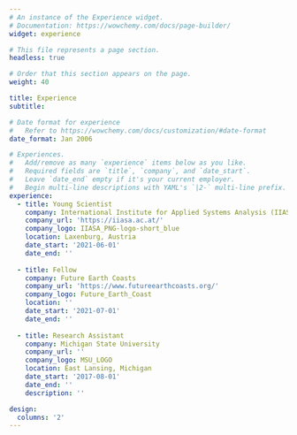 ```yaml
---
# An instance of the Experience widget.
# Documentation: https://wowchemy.com/docs/page-builder/
widget: experience

# This file represents a page section.
headless: true

# Order that this section appears on the page.
weight: 40

title: Experience
subtitle:

# Date format for experience
#   Refer to https://wowchemy.com/docs/customization/#date-format
date_format: Jan 2006

# Experiences.
#   Add/remove as many `experience` items below as you like.
#   Required fields are `title`, `company`, and `date_start`.
#   Leave `date_end` empty if it's your current employer.
#   Begin multi-line descriptions with YAML's `|2-` multi-line prefix.
experience:
  - title: Young Scientist
    company: International Institute for Applied Systems Analysis (IIASA)
    company_url: 'https://iiasa.ac.at/'
    company_logo: IIASA_PNG-logo-short_blue
    location: Laxenburg, Austria
    date_start: '2021-06-01'
    date_end: ''
        
  - title: Fellow
    company: Future Earth Coasts
    company_url: 'https://www.futureearthcoasts.org/'
    company_logo: Future_Earth_Coast
    location: ''
    date_start: '2021-07-01'
    date_end: ''
    
  - title: Research Assistant
    company: Michigan State University
    company_url: ''
    company_logo: MSU_LOGO
    location: East Lansing, Michigan
    date_start: '2017-08-01'
    date_end: ''
    description: ''

design:
  columns: '2'
---
```

